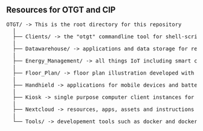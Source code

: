 ## Resources for OTGT and CIP

<pre>
OTGT/ -> This is the root directory for this repository
  |
  ├── Clients/ -> the "otgt" commandline tool for shell-scripting on client pc's
  |
  ├── Datawarehouse/ -> applications and data storage for retail
  |
  ├── Energy_Management/ -> all things IoT including smart control of air, heat, lighting etc.
  |
  ├── Floor_Plan/ -> floor plan illustration developed with Ink Scape
  |
  ├── Handhield -> applications for mobile devices and battery equipped Raspberry Pi etc.
  |
  ├── Kiosk -> single purpose computer client instances for various tasks
  |
  ├── Nextcloud -> resources, apps, assets and instructions for our Nextcloud instance
  |
  └── Tools/ -> developement tools such as docker and docker-compose scripts
</pre>
